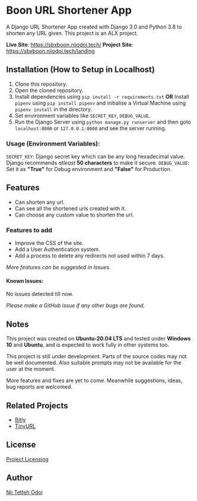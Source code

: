 # Boon URL Shortener App

A Django URL Shortener App created with Django 3.0 and Python 3.8 to shorten any URL given. This project is an ALX project.

**Live Site**: https://sbxboon.niiodoi.tech/
**Project Site**: https://sbxboon.niiodoi.tech/landing

## Installation (How to Setup in Localhost)

1. Clone this repository.
2. Open the cloned repository.
3. Install dependencies using ``pip install -r requirements.txt``
**OR**
Install ``pipenv`` using ``pip install pipenv`` and initialise a Virtual Machine using ``pipenv install`` in the directory.
4. Set environment variables like `SECRET_KEY`, `DEBUG_VALUE`.
5. Run the Django Server using ``python manage.py runserver`` and then goto ``localhost:8000`` or ``127.0.0.1:8000`` and see the server running.

### Usage (Environment Variables):

`SECRET_KEY`: Django secret key which can be any long hexadecimal value. Django recommends *atleast* **50 characters** to make it secure.
`DEBUG_VALUE`: Set it as **"True"** for Debug environment and **"False"** for Production.


## Features

- Can shorten any url.
- Can see all the shortened urls created with it.
- Can choose any custom value to shorten the url.

### Features to add

- Improve the CSS of the site.
- Add a User Authentication system.
- Add a process to delete any redirects not used within 7 days.

*More features can be suggested in Issues.*

#### Known Issues:

No issues detected till now.

*Please make a GitHub issue if any other bugs are found.*

## Notes

This project was created on **Ubuntu-20.04 LTS** and tested under **Windows 10** and **Ubuntu**, and is expected to work fully in other systems too.

This project is still under development. Parts of the source codes may not be well documented. Also suitable prompts may not be available for the user at the moment.

More features and fixes are yet to come. Meanwhile suggestions, ideas, bug reports are welcomed.

## Related Projects
* [Bitly](https://bitly.com/)
* [TinyURL](https://tinyurl.com/app)

## License

[Project Licensing](https://github.com/Nii-Odoi1/Boon/blob/master/LICENSE)

## Author

[Nii Tetteh Odoi](https://www.linkedin.com/in/nii-odoi/)
